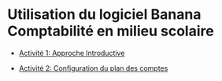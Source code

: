 # Utilisation du logiciel Banana Comptabilité en milieu scolaire

* [Activité 1: Approche Introductive](https://github.com/BananaEducation/CongoRDC/blob/master/manuel_d_utilisation/Activity1.md)

* [Activité 2: Configuration du plan des comptes](Activity2.md)